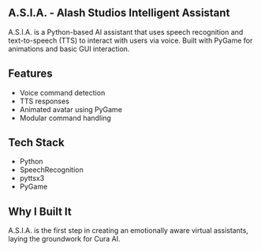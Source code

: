 ## A.S.I.A. - Alash Studios Intelligent Assistant

A.S.I.A. is a Python-based AI assistant that uses speech recognition and text-to-speech (TTS) to interact with users via voice. Built with PyGame for animations and basic GUI interaction.

## Features
- Voice command detection
- TTS responses
- Animated avatar using PyGame
- Modular command handling

## Tech Stack
- Python
- SpeechRecognition
- pyttsx3
- PyGame

## Why I Built It
A.S.I.A. is the first step in creating an emotionally aware virtual assistants, laying the groundwork for Cura AI.
